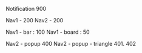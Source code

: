 

Notification 900


Nav1 - 200
Nav2 - 200

Nav1 - bar : 100
Nav1 - board : 50

Nav2 - popup 400
Nav2 - popup - triangle 401. 402
